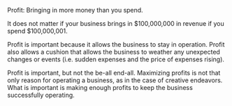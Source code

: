 

Profit: Bringing in more money than you spend.

It does not matter if your business brings in $100,000,000 in revenue if you spend $100,000,001.

Profit is important because it allows the business to stay in operation. Profit also allows a cushion that allows the business to weather any unexpected changes or events (i.e. sudden expenses and the price of expenses rising).

Profit is important, but not the be-all end-all. Maximizing profits is not that only reason for operating a business, as in the case of creative endeavors. What is important is making enough profits to keep the business successfully operating.



